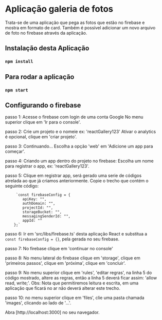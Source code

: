 # Aplicação galeria de fotos

Trata-se de uma aplicação que pega as fotos que estão no firebase e mostra em formato de
card. Também é possível adicionar um novo arquivo de foto no firebase através da aplicação.


## Instalação desta Aplicação
### `npm install`

## Para rodar a aplicação
### `npm start`


## Configurando o firebase
passo 1: Acesse o firebase com login de uma conta Google
         No menu superior clique em 'Ir para o console'.

passo 2: Crie um projeto e o nomeie ex: 'reactGallery123'
         Ativar o analytics é opcional, clique em 'criar projeto'.

passo 3: Continuando... Escolha a opção 'web' em 'Adicione um app para começar'.

passo 4: Criando um app dentro do projeto no firebase:
         Escolha um nome para registrar o app, ex: 'reactGallery123'.

passo 5: Clique em registrar app, será gerado uma serie de códigos atrelada ao que já
         criamos anteriormente. Copie o trecho que contém o seguinte código:

         `const firebaseConfig = {
            apiKey: "",
            authDomain: "",
            projectId: "",
            storageBucket: "",
            messagingSenderId: "",
            appId: ""
        };`

passo 6: Ir em 'src/libs/firebase.ts' desta aplicação React e substitua a 
`const firebaseConfig = {}`,
         pela gerada no seu firebase.

passo 7: No firebase clique em 'continuar no console'

passo 8: No menu lateral do firebase clique em 'storage', clique em 'primeiros passos',
         clique em 'próxima', clique em 'concluir'.

passo 9: No menu superior clique em 'rules', 'editar regras', na linha 5 do código mostrado,
         altere as regras, então a linha 5 deverá ficar assim: 'allow read, write;'.
         Obs: Nota que permitiremos leitura e escrita, em uma aplicação que ficará 
         no ar não deverá alterar este trecho.

passo 10: no menu superior clique em 'files', clie uma pasta chamada 'images', clicando
        ao lado de '...'.

Abra [http://localhost:3000] no seu navegador.
